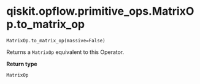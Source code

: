 # qiskit.opflow\.primitive\_ops.MatrixOp.to\_matrix\_op

`MatrixOp.to_matrix_op(massive=False)`

Returns a `MatrixOp` equivalent to this Operator.

**Return type**

`MatrixOp`

